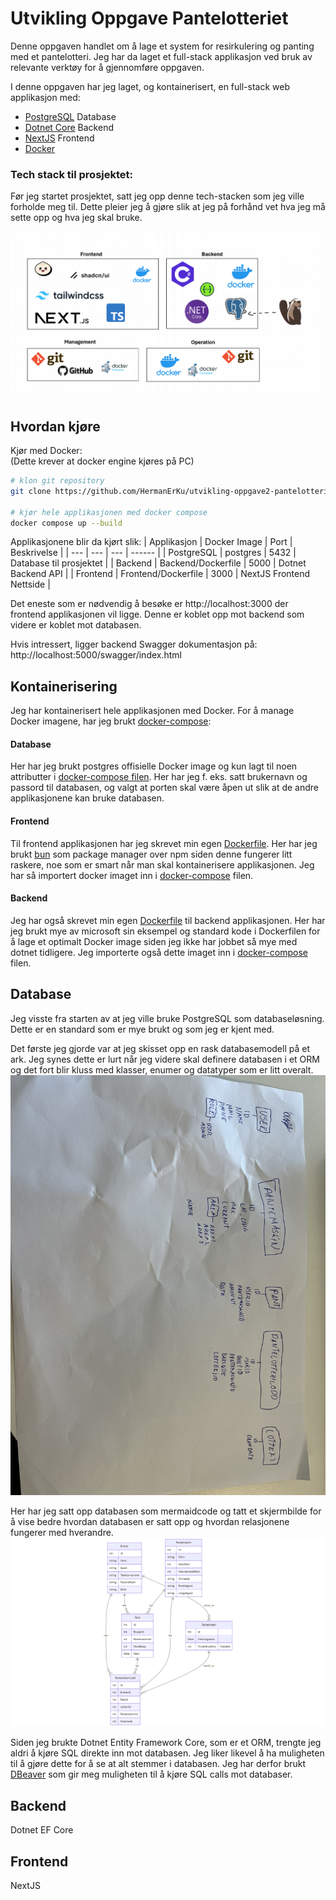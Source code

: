 # Utvikling Oppgave Pantelotteriet

Denne oppgaven handlet om å lage et system for resirkulering og panting med et pantelotteri. Jeg har da laget et full-stack applikasjon ved bruk av relevante verktøy for å gjennomføre oppgaven.


I denne oppgaven har jeg laget, og kontainerisert, en full-stack web applikasjon med:
- [PostgreSQL](https://www.postgresql.org/) Database
- [Dotnet Core](https://dotnet.microsoft.com/en-us/) Backend
- [NextJS](https://nextjs.org/) Frontend
- [Docker](https://www.docker.com/)



### Tech stack til prosjektet:
Før jeg startet prosjektet, satt jeg opp denne tech-stacken som jeg ville forholde meg til. Dette pleier jeg å gjøre slik at jeg på forhånd vet hva jeg må sette opp og hva jeg skal bruke.

![Tech Stack til oppgaven](readme_data/Utvikling_Pantelotteri_TechStack.png)



## Hvordan kjøre

Kjør med Docker: <br>
(Dette krever at docker engine kjøres på PC)
```bash
# klon git repository
git clone https://github.com/HermanErKu/utvikling-oppgave2-pantelotteriet

# kjør hele applikasjonen med docker compose
docker compose up --build
```


Applikasjonene blir da kjørt slik:
| Applikasjon | Docker Image | Port | Beskrivelse |
| --- | --- | --- | ------ |
| PostgreSQL | postgres | 5432 | Database til prosjektet |
| Backend | Backend/Dockerfile | 5000 | Dotnet Backend API |
| Frontend | Frontend/Dockerfile | 3000 | NextJS Frontend Nettside |

Det eneste som er nødvendig å besøke er http://localhost:3000 der frontend applikasjonen vil ligge. Denne er koblet opp mot backend som videre er koblet mot databasen.

Hvis intressert, ligger backend Swagger dokumentasjon på: http://localhost:5000/swagger/index.html



## Kontainerisering
Jeg har kontainerisert hele applikasjonen med Docker. For å manage Docker imagene, har jeg brukt [docker-compose](https://github.com/HermanErKu/utvikling-oppgave2-pantelotteriet/blob/main/docker-compose.yml):

#### Database
Her har jeg brukt postgres offisielle Docker image og kun lagt til noen attributter i [docker-compose filen](https://github.com/HermanErKu/utvikling-oppgave2-pantelotteriet/blob/main/docker-compose.yml#L2). Her har jeg f. eks. satt brukernavn og passord til databasen, og valgt at porten skal være åpen ut slik at de andre applikasjonene kan bruke databasen.

#### Frontend
Til frontend applikasjonen har jeg skrevet min egen [Dockerfile](https://github.com/HermanErKu/utvikling-oppgave2-pantelotteriet/blob/main/Frontend/Dockerfile). Her har jeg brukt [bun](https://bun.sh/) som package manager over npm siden denne fungerer litt raskere, noe som er smart når man skal kontainerisere applikasjonen. Jeg har så importert docker imaget inn i [docker-compose](https://github.com/HermanErKu/utvikling-oppgave2-pantelotteriet/blob/main/docker-compose.yml#L26) filen.

#### Backend
Jeg har også skrevet min egen [Dockerfile](https://github.com/HermanErKu/utvikling-oppgave2-pantelotteriet/blob/main/Backend/Dockerfile) til backend applikasjonen. Her har jeg brukt mye av microsoft sin eksempel og standard kode i Dockerfilen for å lage et optimalt Docker image siden jeg ikke har jobbet så mye med dotnet tidligere. Jeg importerte også dette imaget inn i [docker-compose](https://github.com/HermanErKu/utvikling-oppgave2-pantelotteriet/blob/main/docker-compose.yml#L13) filen.



## Database
Jeg visste fra starten av at jeg ville bruke PostgreSQL som databaseløsning. Dette er en standard som er mye brukt og som jeg er kjent med.

Det første jeg gjorde var at jeg skisset opp en rask databasemodell på et ark. Jeg synes dette er lurt når jeg videre skal definere databasen i et ORM og det fort blir kluss med klasser, enumer og datatyper som er litt overalt.
![Skisse av databasemodell på ark](readme_data/database_skisse.JPEG)


Her har jeg satt opp databasen som mermaidcode og tatt et skjermbilde for å vise bedre hvordan databasen er satt opp og hvordan relasjonene fungerer med hverandre.
![PNG image of mermaidcode with database definition](readme_data/database_mermaid.png)


Siden jeg brukte Dotnet Entity Framework Core, som er et ORM, trengte jeg aldri å kjøre SQL direkte inn mot databasen. Jeg liker likevel å ha muligheten til å gjøre dette for å se at alt stemmer i databasen. Jeg har derfor brukt [DBeaver](https://dbeaver.io/) som gir meg muligheten til å kjøre SQL calls mot databaser.


## Backend
Dotnet EF Core

## Frontend
NextJS
